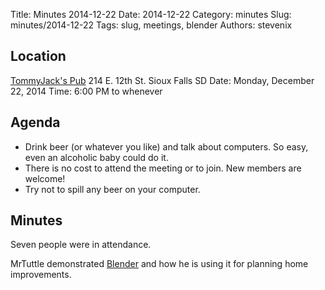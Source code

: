 Title: Minutes 2014-12-22
Date: 2014-12-22
Category: minutes
Slug: minutes/2014-12-22
Tags: slug, meetings, blender
Authors: stevenix
<!---
Summary:
-->

Location
--------

[TommyJack's Pub](http://sftommyjacks.com/)
214 E. 12th St.
Sioux Falls SD
Date: Monday, December 22, 2014
Time: 6:00 PM to whenever

Agenda
------

* Drink beer (or whatever you like) and talk about computers.  So easy, even an alcoholic baby could do it.
* There is no cost to attend the meeting or to join. New members are welcome!
* Try not to spill any beer on your computer.



Minutes
-------

Seven people were in attendance.

MrTuttle demonstrated [Blender](http://www.blender.org/) and how he is using it for planning home improvements.
